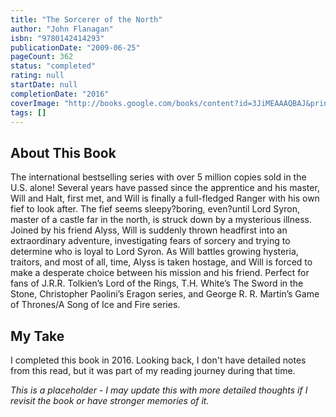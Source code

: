 ```yaml
---
title: "The Sorcerer of the North"
author: "John Flanagan"
isbn: "9780142414293"
publicationDate: "2009-06-25"
pageCount: 362
status: "completed"
rating: null
startDate: null
completionDate: "2016"
coverImage: "http://books.google.com/books/content?id=3JiMEAAAQBAJ&printsec=frontcover&img=1&zoom=1&source=gbs_api"
tags: []
---
```


## About This Book

The international bestselling series with over 5 million copies sold in the U.S. alone! Several years have passed since the apprentice and his master, Will and Halt, first met, and Will is finally a full-fledged Ranger with his own fief to look after. The fief seems sleepy?boring, even?until Lord Syron, master of a castle far in the north, is struck down by a mysterious illness. Joined by his friend Alyss, Will is suddenly thrown headfirst into an extraordinary adventure, investigating fears of sorcery and trying to determine who is loyal to Lord Syron. As Will battles growing hysteria, traitors, and most of all, time, Alyss is taken hostage, and Will is forced to make a desperate choice between his mission and his friend. Perfect for fans of J.R.R. Tolkien’s Lord of the Rings, T.H. White’s The Sword in the Stone, Christopher Paolini’s Eragon series, and George R. R. Martin’s Game of Thrones/A Song of Ice and Fire series.

## My Take

I completed this book in 2016. Looking back, I don't have detailed notes from this read, but it was part of my reading journey during that time.

_This is a placeholder - I may update this with more detailed thoughts if I revisit the book or have stronger memories of it._
